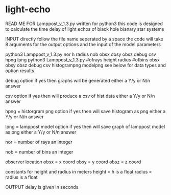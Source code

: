 # light-echo
READ ME FOR Lamppost_v_1.3.py
written for python3
this code is designed to calculate the time delay of light echos of black hole bianary star systems

INPUT
directly follow the file name seperated by a space the code will take 8 arguments
for the output options and the input of the model parameters

python3 Lamppost_v_1.3.py nor h radius nob obsx obsy obsz debug csv hpng lpng
python3 Lamppost_v_1.3.py #ofrays height radius #ofbins obsx obsy obsz debug csv histogrampng modelpng
see below for data types and option results


debug option if yes then graphs will be generated
either a Y/y or N/n answer

csv option if yes then will produce a csv of hist data
either a Y/y or N/n answer

hpng = historgram png option if yes then will save histogram as png
either a Y/y or N/n answer

lpng = lamppost model option if yes then will save graph of lamppost model as png
either a Y/y or N/n answer

nor = number of rays
an integer

nob = number of bins
an integer

observer location
obsx = x coord
obsy = y coord
obsz = z coord


constants for height and radius in meters
height = h is a float
radius = radius is a float

OUTPUT
delay is given in seconds
